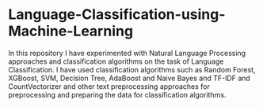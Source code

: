 # Language-Classification-using-Machine-Learning
In this repository I have experimented with Natural Language Processing approaches and classification algorithms on the task of Language Classification. I have used classification algorithms such as Random Forest, XGBoost, SVM, Decision Tree, AdaBoost and Naive Bayes and TF-IDF and CountVectorizer and other text preprocessing approaches for preprocessing and preparing the data for classification algorithms.
